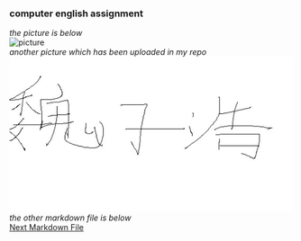 ### computer english assignment
*the picture is below*   
![picture](https://www.baidu.com/img/PCtm_d9c8750bed0b3c7d089fa7d55720d6cf.png)  
*another picture which has been uploaded in my repo*  
![picture](https://github.com/heliugong/repo1/blob/main/wzh.jpg)  
*the other markdown file is below*  
[Next Markdown File](https://github.com/heliugong/repo1/blob/main/anotherREADME.md)  
